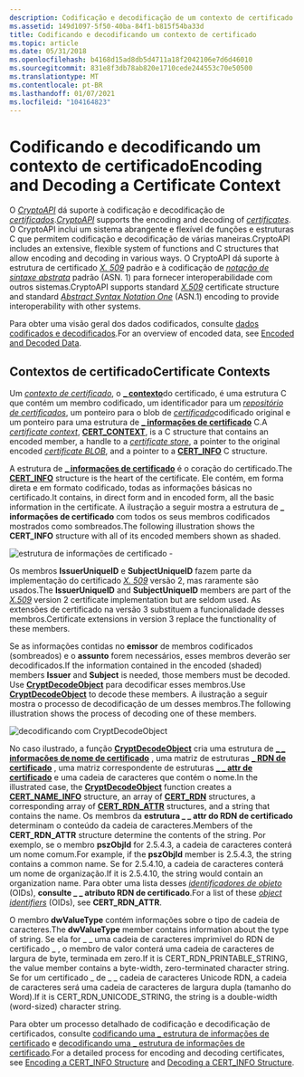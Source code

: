 ```yaml
---
description: Codificação e decodificação de um contexto de certificado usando o CryptoAPI.
ms.assetid: 149d1097-5f50-40ba-84f1-b815f54ba33d
title: Codificando e decodificando um contexto de certificado
ms.topic: article
ms.date: 05/31/2018
ms.openlocfilehash: b4168d15ad8db5d4711a18f2042106e7d6d46010
ms.sourcegitcommit: 831e8f3db78ab820e1710cede244553c70e50500
ms.translationtype: MT
ms.contentlocale: pt-BR
ms.lasthandoff: 01/07/2021
ms.locfileid: "104164823"
---
```

# <a name="encoding-and-decoding-a-certificate-context"></a><span data-ttu-id="157d9-103">Codificando e decodificando um contexto de certificado</span><span class="sxs-lookup"><span data-stu-id="157d9-103">Encoding and Decoding a Certificate Context</span></span>

<span data-ttu-id="157d9-104">O [*CryptoAPI*](../secgloss/c-gly.md) dá suporte à codificação e decodificação de [*certificados*](../secgloss/c-gly.md).</span><span class="sxs-lookup"><span data-stu-id="157d9-104">[*CryptoAPI*](../secgloss/c-gly.md) supports the encoding and decoding of [*certificates*](../secgloss/c-gly.md).</span></span> <span data-ttu-id="157d9-105">O CryptoAPI inclui um sistema abrangente e flexível de funções e estruturas C que permitem codificação e decodificação de várias maneiras.</span><span class="sxs-lookup"><span data-stu-id="157d9-105">CryptoAPI includes an extensive, flexible system of functions and C structures that allow encoding and decoding in various ways.</span></span> <span data-ttu-id="157d9-106">O CryptoAPI dá suporte à estrutura de certificado [*X. 509*](../secgloss/x-gly.md) padrão e à codificação de [*notação de sintaxe abstrata*](../secgloss/a-gly.md) padrão (ASN. 1) para fornecer interoperabilidade com outros sistemas.</span><span class="sxs-lookup"><span data-stu-id="157d9-106">CryptoAPI supports standard [*X.509*](../secgloss/x-gly.md) certificate structure and standard [*Abstract Syntax Notation One*](../secgloss/a-gly.md) (ASN.1) encoding to provide interoperability with other systems.</span></span>

<span data-ttu-id="157d9-107">Para obter uma visão geral dos dados codificados, consulte [dados codificados e decodificados](encoded-and-decoded-data.md).</span><span class="sxs-lookup"><span data-stu-id="157d9-107">For an overview of encoded data, see [Encoded and Decoded Data](encoded-and-decoded-data.md).</span></span>

## <a name="certificate-contexts"></a><span data-ttu-id="157d9-108">Contextos de certificado</span><span class="sxs-lookup"><span data-stu-id="157d9-108">Certificate Contexts</span></span>

<span data-ttu-id="157d9-109">Um [*contexto de certificado*](../secgloss/c-gly.md), o [**\_ contexto**](/windows/desktop/api/Wincrypt/ns-wincrypt-cert_context)do certificado, é uma estrutura C que contém um membro codificado, um identificador para um [*repositório de certificados*](../secgloss/c-gly.md), um ponteiro para o blob de [*certificado*](../secgloss/c-gly.md)codificado original e um ponteiro para uma estrutura de [**\_ informações de certificado**](/windows/desktop/api/Wincrypt/ns-wincrypt-cert_info) C.</span><span class="sxs-lookup"><span data-stu-id="157d9-109">A [*certificate context*](../secgloss/c-gly.md), [**CERT\_CONTEXT**](/windows/desktop/api/Wincrypt/ns-wincrypt-cert_context), is a C structure that contains an encoded member, a handle to a [*certificate store*](../secgloss/c-gly.md), a pointer to the original encoded [*certificate BLOB*](../secgloss/c-gly.md), and a pointer to a [**CERT\_INFO**](/windows/desktop/api/Wincrypt/ns-wincrypt-cert_info) C structure.</span></span>

<span data-ttu-id="157d9-110">A estrutura de [**\_ informações de certificado**](/windows/desktop/api/Wincrypt/ns-wincrypt-cert_info) é o coração do certificado.</span><span class="sxs-lookup"><span data-stu-id="157d9-110">The [**CERT\_INFO**](/windows/desktop/api/Wincrypt/ns-wincrypt-cert_info) structure is the heart of the certificate.</span></span> <span data-ttu-id="157d9-111">Ele contém, em forma direta e em formato codificado, todas as informações básicas no certificado.</span><span class="sxs-lookup"><span data-stu-id="157d9-111">It contains, in direct form and in encoded form, all the basic information in the certificate.</span></span> <span data-ttu-id="157d9-112">A ilustração a seguir mostra a estrutura de **\_ informações de certificado** com todos os seus membros codificados mostrados como sombreados.</span><span class="sxs-lookup"><span data-stu-id="157d9-112">The following illustration shows the **CERT\_INFO** structure with all of its encoded members shown as shaded.</span></span>

![estrutura de informações de certificado \-](images/certinf2.png)

<span data-ttu-id="157d9-114">Os membros **IssuerUniqueID** e **SubjectUniqueID** fazem parte da implementação do certificado [*X. 509*](../secgloss/x-gly.md) versão 2, mas raramente são usados.</span><span class="sxs-lookup"><span data-stu-id="157d9-114">The **IssuerUniqueID** and **SubjectUniqueID** members are part of the [*X.509*](../secgloss/x-gly.md) version 2 certificate implementation but are seldom used.</span></span> <span data-ttu-id="157d9-115">As extensões de certificado na versão 3 substituem a funcionalidade desses membros.</span><span class="sxs-lookup"><span data-stu-id="157d9-115">Certificate extensions in version 3 replace the functionality of these members.</span></span>

<span data-ttu-id="157d9-116">Se as informações contidas no **emissor** de membros codificados (sombreados) e o **assunto** forem necessários, esses membros deverão ser decodificados.</span><span class="sxs-lookup"><span data-stu-id="157d9-116">If the information contained in the encoded (shaded) members **Issuer** and **Subject** is needed, those members must be decoded.</span></span> <span data-ttu-id="157d9-117">Use [**CryptDecodeObject**](/windows/desktop/api/Wincrypt/nf-wincrypt-cryptdecodeobject) para decodificar esses membros.</span><span class="sxs-lookup"><span data-stu-id="157d9-117">Use [**CryptDecodeObject**](/windows/desktop/api/Wincrypt/nf-wincrypt-cryptdecodeobject) to decode these members.</span></span> <span data-ttu-id="157d9-118">A ilustração a seguir mostra o processo de decodificação de um desses membros.</span><span class="sxs-lookup"><span data-stu-id="157d9-118">The following illustration shows the process of decoding one of these members.</span></span>

![decodificando com CryptDecodeObject](images/infoflow.png)

<span data-ttu-id="157d9-120">No caso ilustrado, a função [**CryptDecodeObject**](/windows/desktop/api/Wincrypt/nf-wincrypt-cryptdecodeobject) cria uma estrutura de [**\_ \_ informações de nome de certificado**](/windows/desktop/api/Wincrypt/ns-wincrypt-cert_name_info) , uma matriz de estruturas [**\_ RDN de certificado**](/windows/desktop/api/Wincrypt/ns-wincrypt-cert_rdn) , uma matriz correspondente de estruturas [**\_ \_ attr de certificado**](/windows/desktop/api/Wincrypt/ns-wincrypt-cert_rdn_attr) e uma cadeia de caracteres que contém o nome.</span><span class="sxs-lookup"><span data-stu-id="157d9-120">In the illustrated case, the [**CryptDecodeObject**](/windows/desktop/api/Wincrypt/nf-wincrypt-cryptdecodeobject) function creates a [**CERT\_NAME\_INFO**](/windows/desktop/api/Wincrypt/ns-wincrypt-cert_name_info) structure, an array of [**CERT\_RDN**](/windows/desktop/api/Wincrypt/ns-wincrypt-cert_rdn) structures, a corresponding array of [**CERT\_RDN\_ATTR**](/windows/desktop/api/Wincrypt/ns-wincrypt-cert_rdn_attr) structures, and a string that contains the name.</span></span> <span data-ttu-id="157d9-121">Os membros da **estrutura \_ \_ attr do RDN de certificado** determinam o conteúdo da cadeia de caracteres.</span><span class="sxs-lookup"><span data-stu-id="157d9-121">Members of the **CERT\_RDN\_ATTR** structure determine the contents of the string.</span></span> <span data-ttu-id="157d9-122">Por exemplo, se o membro **pszObjId** for 2.5.4.3, a cadeia de caracteres conterá um nome comum.</span><span class="sxs-lookup"><span data-stu-id="157d9-122">For example, if the **pszObjId** member is 2.5.4.3, the string contains a common name.</span></span> <span data-ttu-id="157d9-123">Se for 2.5.4.10, a cadeia de caracteres conterá um nome de organização.</span><span class="sxs-lookup"><span data-stu-id="157d9-123">If it is 2.5.4.10, the string would contain an organization name.</span></span> <span data-ttu-id="157d9-124">Para obter uma lista desses [*identificadores de objeto*](../secgloss/o-gly.md) (OIDs), **consulte \_ \_ atributo RDN de certificado**.</span><span class="sxs-lookup"><span data-stu-id="157d9-124">For a list of these [*object identifiers*](../secgloss/o-gly.md) (OIDs), see **CERT\_RDN\_ATTR**.</span></span>

<span data-ttu-id="157d9-125">O membro **dwValueType** contém informações sobre o tipo de cadeia de caracteres.</span><span class="sxs-lookup"><span data-stu-id="157d9-125">The **dwValueType** member contains information about the type of string.</span></span> <span data-ttu-id="157d9-126">Se ela for \_ \_ uma cadeia de caracteres imprimível do RDN de certificado \_ , o membro de valor conterá uma cadeia de caracteres de largura de byte, terminada em zero.</span><span class="sxs-lookup"><span data-stu-id="157d9-126">If it is CERT\_RDN\_PRINTABLE\_STRING, the value member contains a byte-width, zero-terminated character string.</span></span> <span data-ttu-id="157d9-127">Se for um certificado \_ de \_ \_ cadeia de caracteres Unicode RDN, a cadeia de caracteres será uma cadeia de caracteres de largura dupla (tamanho do Word).</span><span class="sxs-lookup"><span data-stu-id="157d9-127">If it is CERT\_RDN\_UNICODE\_STRING, the string is a double-width (word-sized) character string.</span></span>

<span data-ttu-id="157d9-128">Para obter um processo detalhado de codificação e decodificação de certificados, consulte [codificando uma \_ estrutura de informações de certificado](encoding-a-cert-info-structure.md) e [decodificando uma \_ estrutura de informações de certificado](decoding-a-cert-info-structure.md).</span><span class="sxs-lookup"><span data-stu-id="157d9-128">For a detailed process for encoding and decoding certificates, see [Encoding a CERT\_INFO Structure](encoding-a-cert-info-structure.md) and [Decoding a CERT\_INFO Structure](decoding-a-cert-info-structure.md).</span></span>

 

 
